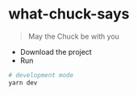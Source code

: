 # what-chuck-says

> May the Chuck be with you

* Download the project
* Run

```bash
# development mode
yarn dev
```


